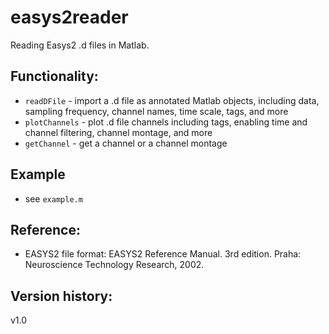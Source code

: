 # easys2reader
Reading Easys2 .d files in Matlab.

## Functionality:
* `readDFile` - import a .d file as annotated Matlab objects, including data, sampling frequency, channel names, time scale, tags, and more
* `plotChannels` - plot .d file channels including tags, enabling time and channel filtering, channel montage, and more
* `getChannel` - get a channel or a channel montage

## Example
* see `example.m`

## Reference: 
 * EASYS2 file format: EASYS2 Reference Manual. 3rd edition. Praha: Neuroscience Technology Research, 2002.

## Version history: 
v1.0
